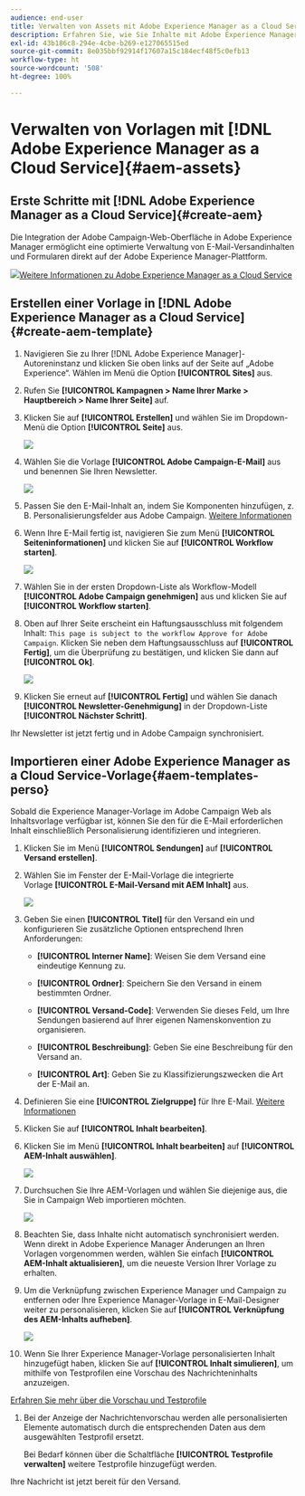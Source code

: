 ```yaml
---
audience: end-user
title: Verwalten von Assets mit Adobe Experience Manager as a Cloud Service
description: Erfahren Sie, wie Sie Inhalte mit Adobe Experience Manager as a Cloud Service verwalten können
exl-id: 43b186c8-294e-4cbe-b269-e127065515ed
source-git-commit: 8e035bbf92914f17607a15c184ecf48f5c0efb13
workflow-type: ht
source-wordcount: '508'
ht-degree: 100%

---
```


# Verwalten von Vorlagen mit [!DNL Adobe Experience Manager as a Cloud Service]{#aem-assets}

## Erste Schritte mit [!DNL Adobe Experience Manager as a Cloud Service]{#create-aem}

Die Integration der Adobe Campaign-Web-Oberfläche in Adobe Experience Manager ermöglicht eine optimierte Verwaltung von E-Mail-Versandinhalten und Formularen direkt auf der Adobe Experience Manager-Plattform.

![](assets/do-not-localize/book.png)[Weitere Informationen zu Adobe Experience Manager as a Cloud Service](https://experienceleague.adobe.com/docs/experience-manager-cloud-service/content/sites/authoring/getting-started/quick-start.html?lang=de)

## Erstellen einer Vorlage in [!DNL Adobe Experience Manager as a Cloud Service]{#create-aem-template}

1. Navigieren Sie zu Ihrer [!DNL Adobe Experience Manager]-Autoreninstanz und klicken Sie oben links auf der Seite auf „Adobe Experience“. Wählen im Menü die Option **[!UICONTROL Sites]** aus.

1. Rufen Sie **[!UICONTROL Kampagnen > Name Ihrer Marke > Hauptbereich > Name Ihrer Seite]** auf.

1. Klicken Sie auf **[!UICONTROL Erstellen]** und wählen Sie im Dropdown-Menü die Option **[!UICONTROL Seite]** aus.

   ![](assets/aem_1.png)

1. Wählen Sie die Vorlage **[!UICONTROL Adobe Campaign-E-Mail]** aus und benennen Sie Ihren Newsletter.

   ![](assets/aem_2.png)

1. Passen Sie den E-Mail-Inhalt an, indem Sie Komponenten hinzufügen, z. B. Personalisierungsfelder aus Adobe Campaign. [Weitere Informationen](https://experienceleague.adobe.com/docs/experience-manager-65/content/sites/authoring/aem-adobe-campaign/campaign.html?lang=de#editing-email-content)

1. Wenn Ihre E-Mail fertig ist, navigieren Sie zum Menü **[!UICONTROL Seiteninformationen]** und klicken Sie auf **[!UICONTROL Workflow starten]**.

   ![](assets/aem_3.png)

1. Wählen Sie in der ersten Dropdown-Liste als Workflow-Modell **[!UICONTROL Adobe Campaign genehmigen]** aus und klicken Sie auf **[!UICONTROL Workflow starten]**.

1. Oben auf Ihrer Seite erscheint ein Haftungsausschluss mit folgendem Inhalt: `This page is subject to the workflow Approve for Adobe Campaign`. Klicken Sie neben dem Haftungsausschluss auf **[!UICONTROL Fertig]**, um die Überprüfung zu bestätigen, und klicken Sie dann auf **[!UICONTROL Ok]**.

   ![](assets/aem_4.png)

1. Klicken Sie erneut auf **[!UICONTROL Fertig]** und wählen Sie danach **[!UICONTROL Newsletter-Genehmigung]** in der Dropdown-Liste **[!UICONTROL Nächster Schritt]**.

Ihr Newsletter ist jetzt fertig und in Adobe Campaign synchronisiert.

## Importieren einer Adobe Experience Manager as a Cloud Service-Vorlage{#aem-templates-perso}

Sobald die Experience Manager-Vorlage im Adobe Campaign Web als Inhaltsvorlage verfügbar ist, können Sie den für die E-Mail erforderlichen Inhalt einschließlich Personalisierung identifizieren und integrieren.

1. Klicken Sie im Menü **[!UICONTROL Sendungen]** auf **[!UICONTROL Versand erstellen]**. 

1. Wählen Sie im Fenster der E-Mail-Vorlage die integrierte Vorlage **[!UICONTROL E-Mail-Versand mit AEM Inhalt]** aus.

   ![](assets/aem_5.png)

1. Geben Sie einen **[!UICONTROL Titel]** für den Versand ein und konfigurieren Sie zusätzliche Optionen entsprechend Ihren Anforderungen:

   * **[!UICONTROL Interner Name]**: Weisen Sie dem Versand eine eindeutige Kennung zu.

   * **[!UICONTROL Ordner]**: Speichern Sie den Versand in einem bestimmten Ordner.

   * **[!UICONTROL Versand-Code]**: Verwenden Sie dieses Feld, um Ihre Sendungen basierend auf Ihrer eigenen Namenskonvention zu organisieren.

   * **[!UICONTROL Beschreibung]**: Geben Sie eine Beschreibung für den Versand an.

   * **[!UICONTROL Art]**: Geben Sie zu Klassifizierungszwecken die Art der E-Mail an.

1. Definieren Sie eine **[!UICONTROL Zielgruppe]** für Ihre E-Mail. [Weitere Informationen](../email/create-email.md#define-audience)

1. Klicken Sie auf **[!UICONTROL Inhalt bearbeiten]**.

1. Klicken Sie im Menü **[!UICONTROL Inhalt bearbeiten]** auf **[!UICONTROL AEM-Inhalt auswählen]**.

   ![](assets/aem_6.png)

1. Durchsuchen Sie Ihre AEM-Vorlagen und wählen Sie diejenige aus, die Sie in Campaign Web importieren möchten.

   ![](assets/aem_8.png)

1. Beachten Sie, dass Inhalte nicht automatisch synchronisiert werden. Wenn direkt in Adobe Experience Manager Änderungen an Ihren Vorlagen vorgenommen werden, wählen Sie einfach **[!UICONTROL AEM-Inhalt aktualisieren]**, um die neueste Version Ihrer Vorlage zu erhalten.

1. Um die Verknüpfung zwischen Experience Manager und Campaign zu entfernen oder Ihre Experience Manager-Vorlage in E-Mail-Designer weiter zu personalisieren, klicken Sie auf **[!UICONTROL Verknüpfung des AEM-Inhalts aufheben]**.

   ![](assets/aem_9.png)

1. Wenn Sie Ihrer Experience Manager-Vorlage personalisierten Inhalt hinzugefügt haben, klicken Sie auf **[!UICONTROL Inhalt simulieren]**, um mithilfe von Testprofilen eine Vorschau des Nachrichteninhalts anzuzeigen.

[Erfahren Sie mehr über die Vorschau und Testprofile](../preview-test/preview-content.md)

1. Bei der Anzeige der Nachrichtenvorschau werden alle personalisierten Elemente automatisch durch die entsprechenden Daten aus dem ausgewählten Testprofil ersetzt.

   Bei Bedarf können über die Schaltfläche **[!UICONTROL Testprofile verwalten]** weitere Testprofile hinzugefügt werden.

Ihre Nachricht ist jetzt bereit für den Versand.

